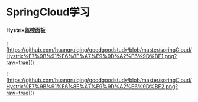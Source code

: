 # SpringCloud学习

#### Hystrix监控面板

![https://github.com/huangruiqing/goodgoodstudy/blob/master/springCloud/Hystrix%E7%9B%91%E6%8E%A7%E9%9D%A2%E6%9D%BF1.png?raw=true]()

![https://github.com/huangruiqing/goodgoodstudy/blob/master/springCloud/Hystrix%E7%9B%91%E6%8E%A7%E9%9D%A2%E6%9D%BF2.png?raw=true]()